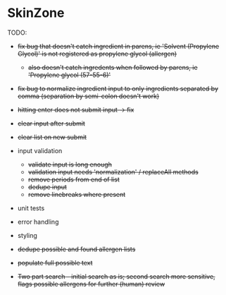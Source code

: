 # SkinZone


TODO: 
- ~~fix bug that doesn't catch ingredient in parens, ie 'Solvent (Propylene Glycol)' is not registered as propylene glycol (allergen)~~
    - ~~also doesn't catch ingredents when followed by parens, ie 'Propylene glycol (57-55-6)'~~
- ~~fix bug to normalize ingredient input to only ingredients separated by comma (separation by semi-colon doesn't work)~~
- ~~hitting enter does not submit input -> fix~~
- ~~clear input after submit~~
- ~~clear list on new submit~~
- input validation
    - ~~validate input is long enough~~
    - ~~validation input needs 'normalization' / replaceAll methods~~
    - ~~remove periods from end of list~~
    - ~~dedupe input~~
    - ~~remove linebreaks where present~~
- unit tests
- error handling
- styling
- ~~dedupe possible and found allergen lists~~
- ~~populate full possible text~~

- ~~Two part search - initial search as is; second search more sensitive, flags possible allergens for further (human) review~~

